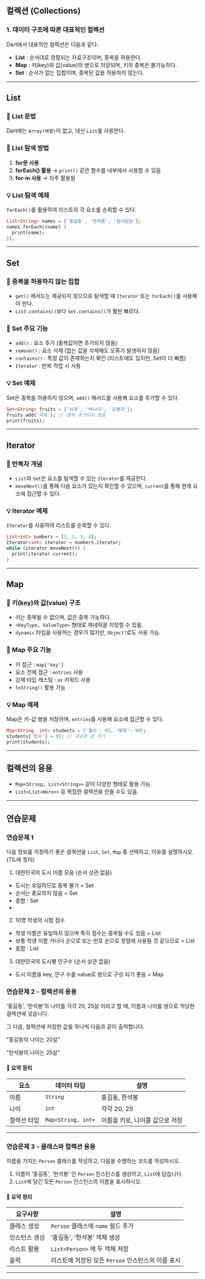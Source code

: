 ## 컬렉션 (Collections)

### 1. 데이터 구조에 따른 대표적인 컬렉션

Dart에서 대표적인 컬렉션은 다음과 같다.

- **List** : 순서대로 정렬되는 자료구조이며, 중복을 허용한다.
- **Map** : 키(key)와 값(value)의 쌍으로 저장되며, 키의 중복은 불가능하다.
- **Set** : 순서가 없는 집합이며, 중복된 값을 허용하지 않는다.

---

## List

### 📌 List 문법

Dart에는 `Array(배열)`이 없고, 대신 `List`를 사용한다.

### 📌 List 탐색 방법

1. **for문 사용**
2. **forEach() 활용** → `print()` 같은 함수를 내부에서 사용할 수 있음
3. **for-in 사용** → 자주 활용됨



### 💡 List 탐색 예제

`forEach()`를 활용하여 리스트의 각 요소를 순회할 수 있다.

```dart
List<String> names = ['홍길동', '한석봉', '심사임당'];
names.forEach((name) {
  print(name);
});
```

---

## Set

### 📌 중복을 허용하지 않는 집합

- `get()` 메서드는 제공되지 않으므로 탐색할 때 `Iterator` 또는 `forEach()`를 사용해야 한다.
- `List.contains()`보다 `Set.contains()`가 훨씬 빠르다.

### 📌 Set 주요 기능

- `add()` : 요소 추가 (중복값이면 추가되지 않음)
- `remove()` : 요소 삭제 (없는 값을 삭제해도 오류가 발생하지 않음)
- `contains()` : 특정 값이 존재하는지 확인 (리스트에도 있지만, Set이 더 빠름)
- `Iterator` : 반복 작업 시 사용



### 💡 Set 예제

Set은 중복을 허용하지 않으며, `add()` 메서드를 사용해 요소를 추가할 수 있다.

```dart
Set<String> fruits = {'사과', '바나나', '오렌지'};
fruits.add('사과'); // 중복 추가되지 않음
print(fruits);
```

---

## Iterator

### 📌 반복자 개념

- `List`와 `Set`은 요소를 탐색할 수 있는 `Iterator`를 제공한다.
- `moveNext()`를 통해 다음 요소가 있는지 확인할 수 있으며, `current`를 통해 현재 요소에 접근할 수 있다.



### 💡 Iterator 예제

`Iterator`를 사용하여 리스트를 순회할 수 있다.

```dart
List<int> numbers = [1, 2, 3, 4];
Iterator<int> iterator = numbers.iterator;
while (iterator.moveNext()) {
  print(iterator.current);
}
```

---

## Map

### 📌 키(key)와 값(value) 구조

- 키는 중복될 수 없으며, 값은 중복 가능하다.
- `<KeyType, ValueType>` 형태로 제네릭을 지정할 수 있음.
- `dynamic` 타입을 사용하는 경우가 많지만, `Object?`로도 사용 가능.

### 📌 Map 주요 기능

- 키 접근 : `map['key']`
- 요소 전체 접근 : `entries` 사용
- 강제 타입 캐스팅 : `as` 키워드 사용
- `toString()` 활용 가능



### 💡 Map 예제

Map은 키-값 쌍을 저장하며, `entries`를 사용해 요소에 접근할 수 있다.

```dart
Map<String, int> students = {'철수': 85, '영희': 90};
students['민수'] = 95; // 새로운 값 추가
print(students);
```

---

## 컬렉션의 응용

- `Map<String, List<String>>` 같이 다양한 형태로 활용 가능.
- `List<List<Hero>>` 등 복잡한 컬렉션을 만들 수도 있음.

---

## **연습문제**
### **연습문제 1**
다음 정보를 저장하기 좋은 컬렉션을 `List`, `Set`, `Map` 중 선택하고, 이유를 설명하시오. (TIL에 정리)

1. 대한민국의 도시 이름 모음 (순서 상관 없음)
- 도시는 유일하므로 중복 불가 = Set
- 순서는 중요하지 않음 = Set
- 종합 : Set
-
2. 10명 학생의 시험 점수
- 학생 이름은 유일하지 않으며 특히 점수는 중복될 수도 있음 = List
- 보통 학생 이름 가나다 순으로 또는 번호 순으로 정렬에 사용될 것 같으므로 = List
- 종합 : List

3. 대한민국의 도시별 인구수 (순서 상관 없음)
- 도시 이름을 key, 인구 수를 value로 쌍으로 구성 되기 좋음 = Map

### **연습문제 2 - 컬렉션의 응용**
‘홍길동’, ‘한석봉'의 나이를 각각 20, 25살 이라고 할 때, 이름과 나이를 쌍으로 적당한 컬렉션에 넣습니다.

그 다음, 컬렉션에 저장한 값을 하나씩 다음과 같이 출력합니다.

“홍길동의 나이는 20살”

“한석봉의 나이는 25살”

#### 📌 **요약 정리**
| 요소 | 데이터 타입 | 설명 |
|------|------------|------|
| 이름 | `String` | 홍길동, 한석봉 |
| 나이 | `int` | 각각 20, 25 |
| 컬렉션 타입 | `Map<String, int>` | 이름을 키로, 나이를 값으로 저장 |

---

### **연습문제 3 - 클래스와 컬렉션 응용**
이름을 가지는 `Person` 클래스를 작성하고, 다음을 수행하는 코드를 작성하시오.

1. 이름이 ‘홍길동', ‘한석봉' 인 `Person` 인스턴스를 생성하고, `List`에 담습니다.
2. `List`에 담긴 모든 `Person` 인스턴스의 이름을 표시하시오.

#### 📌 **요약 정리**
| 요구사항 | 설명 |
|----------|------|
| 클래스 생성 | `Person` 클래스에 `name` 필드 추가 |
| 인스턴스 생성 | ‘홍길동’, ‘한석봉’ 객체 생성 |
| 리스트 활용 | `List<Person>` 에 두 객체 저장 |
| 출력 | 리스트에 저장된 모든 `Person` 인스턴스의 이름 표시 |

---
